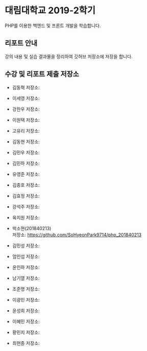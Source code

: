 # 대림대학교 2019-2학기
PHP를 이용한 백엔드 및 프론트 개발을 학습합니다.

## 리포트 안내
강의 내용 및 실습 결과물을 정리하여 깃허브 저장소에 저장을 합니다.

## 수강 및 리포트 제출 저장소

* 김동혁
저장소:

* 이세영
저장소:

* 강찬우
저장소:

* 이원택
저장소:

* 고유리
저장소:

* 김동현
저장소:

* 김민우
저장소:

* 김민하
저장소:

* 유영준
저장소:

* 김종호
저장소:

* 김효정
저장소:

* 강석주
저장소:

* 육지원
저장소:

* 박소현(201840213)  
저장소: https://github.com/SoHyeonPark9714/php_201840213  

* 김민성
저장소:

* 엄인섭
저장소:

* 윤인하
저장소:

* 남기열
저장소:

* 조준명
저장소:

* 이광민
저장소:

* 윤성희
저장소:

* 이혜민
저장소:

* 황민지
저장소:

* 최현종
저장소:
